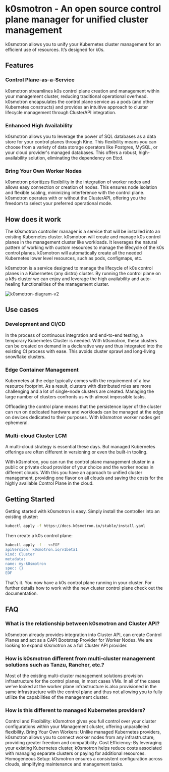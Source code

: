 # k0smotron - An open source control plane manager for unified cluster management

k0smotron allows you to unify your Kubernetes cluster management for an efficient use of resources. It’s designed for k0s.

## Features

### Control Plane-as-a-Service

k0smotron streamlines k0s control plane creation and management within your management cluster, reducing traditional operational overhead. k0smotron encapsulates the control plane service as a pods (and other Kubernetes constructs) and provides an intuitive approach to cluster lifecycle management through ClusterAPI integration.

### Enhanced High Availability

k0smotron allows you to leverage the power of SQL databases as a data store for your control planes through Kine. This flexibility means you can choose from a variety of data storage operators like Postgres, MySQL, or your cloud provider's managed databases. This offers a robust, high-availability solution, eliminating the dependency on Etcd. 

### Bring Your Own Worker Nodes

k0smotron prioritizes flexibility in the integration of worker nodes and allows easy connection or creation of nodes. This ensures node isolation and flexible scaling, minimizing interference with the control plane. k0smotron operates with or without the ClusterAPI, offering you the freedom to select your preferred operational mode.

## How does it work

The k0smotron controller manager is a service that will be installed into an existing Kubernetes cluster. k0smotron will create and manage k0s control planes in the management cluster like workloads. It leverages the natural pattern of working with custom resources to manage the lifecycle of the k0s control planes. k0smotron will automatically create all the needed Kubernetes lower level resources, such as pods, configmaps, etc.

k0smotron is a service designed to manage the lifecycle of k0s control planes in a Kubernetes (any distro) cluster. By running the control plane on a k8s cluster we can enjoy and leverage the high availability and auto-healing functionalities of the management cluster.

![k0smotron-diagram-v2](images/k0smotron-diagram-v2.png)

## Use cases

### Development and CI/CD

In the process of continuous integration and end-to-end testing, a temporary Kubernetes Cluster is needed. With k0smotron, these clusters can be created on demand in a declarative way and thus integrated into the existing CI process with ease. This avoids cluster sprawl and long-living snowflake clusters.

### Edge Container Management

Kubernetes at the edge typically comes with the requirement of a low resource footprint. As a result, clusters with distributed roles are more challenging and a lot of single-node clusters are created. Managing the large number of clusters confronts us with almost impossible tasks. 

Offloading the control plane means that the persistence layer of the cluster can run on dedicated hardware and workloads can be managed at the edge on devices dedicated to their purposes. With k0smotron worker nodes get ephemeral.

### Multi-cloud Cluster LCM

A multi-cloud strategy is essential these days. But managed Kubernetes offerings are often different in versioning or even the built-in tooling.

With k0smotron, you can run the control plane management cluster in a public or private cloud provider of your choice and the worker nodes in different clouds. With this you have an approach to unified cluster management, providing one flavor on all clouds and saving the costs for the highly available Control Plane in the cloud.

## Getting Started

Getting started with k0smotron is easy. Simply install the controller into an existing cluster:

``` bash
kubectl apply -f https://docs.k0smotron.io/stable/install.yaml
```

Then create a k0s control plane:
``` bash
kubectl apply -f - <<EOF 
apiVersion: k0smotron.io/v1beta1 
kind: Cluster 
metadata: 
name: my-k0smotron 
spec: {} 
EOF	
```

That's it. You now have a k0s control plane running in your cluster. For further details how to work with the new cluster control plane check out the documentation.

## FAQ

### What is the relationship between k0smotron and Cluster API?

k0smotron already provides integration into Cluster API, can create Control Planes and act as a CAPI Bootstrap Provider for Worker Nodes. We are looking to expand k0smotron as a full Cluster API provider.

### How is k0smotron different from multi-cluster management solutions such as Tanzu, Rancher, etc.?

Most of the existing multi-cluster management solutions provision infrastructure for the control planes, in most cases VMs. In all of the cases we've looked at the worker plane infrastructure is also provisioned in the same infrastructure with the control plane and thus not allowing you to fully utilize the capabilities of the management cluster.

### How is this different to managed Kubernetes providers?

Control and Flexibility: k0smotron gives you full control over your cluster configurations within your Management cluster, offering unparalleled flexibility.
Bring Your Own Workers: Unlike managed Kubernetes providers, k0smotron allows you to connect worker nodes from any infrastructure, providing greater freedom and compatibility.
Cost Efficiency: By leveraging your existing Kubernetes cluster, k0smotron helps reduce costs associated with managing separate clusters or paying for additional resources.
Homogeneous Setup: k0smotron ensures a consistent configuration across clouds, simplifying maintenance and management tasks.